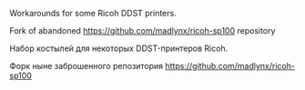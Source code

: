 Workarounds for some Ricoh DDST printers.

Fork of abandoned https://github.com/madlynx/ricoh-sp100 repository

Набор костылей для некоторых DDST-принтеров Ricoh.

Форк ныне заброшенного репозитория https://github.com/madlynx/ricoh-sp100
